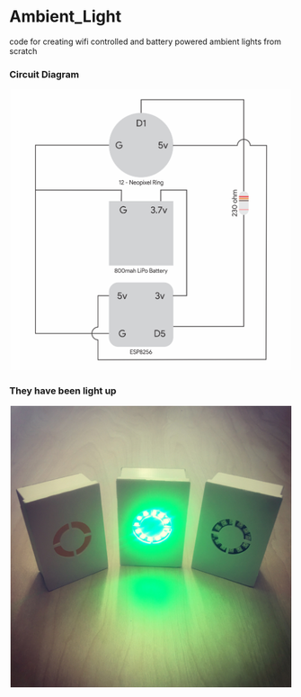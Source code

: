 # Ambient_Light
code for creating wifi controlled and battery powered ambient lights from scratch

### Circuit Diagram
<p align="center">
<img src="https://github.com/akshika47/Ambient_Light/blob/master/Assets/circuit.png" width="500" height="500" class="centre">
</p>

### They have been light up

<p align="center">
<img src="https://github.com/akshika47/Ambient_Light/blob/master/Assets/light.jpg" width="500" height="500">
</p>
